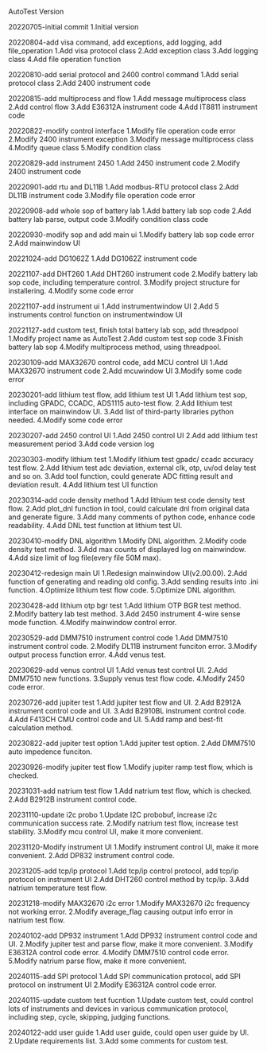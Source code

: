 AutoTest Version

20220705-initial commit
1.Initial version

20220804-add visa command, add exceptions, add logging, add file_operation
1.Add visa protocol class
2.Add exception class
3.Add logging class
4.Add file operation function

20220810-add serial protocol and 2400 control command
1.Add serial protocol class
2.Add 2400 instrument code

20220815-add multiprocess and flow
1.Add message multiprocess class
2.Add control flow 
3.Add E36312A instrument code
4.Add IT8811 instrument code

20220822-modify control interface
1.Modify file operation code error
2.Modify 2400 instrument exception
3.Modify message multiprocess class
4.Modify queue class
5.Modify condition class

20220829-add instrument 2450
1.Add 2450 instrument code
2.Modify 2400 instrument code

20220901-add rtu and DL11B
1.Add modbus-RTU protocol class
2.Add DL11B instrument code
3.Modify file operation code error

20220908-add whole sop of battery lab
1.Add battery lab sop code
2.Add battery lab parse, output code
3.Modify condition class code

20220930-modify sop and add main ui
1.Modify battery lab sop code error
2.Add mainwindow UI

20221024-add DG1062Z
1.Add DG1062Z instrument code

20221107-add DHT260
1.Add DHT260 instrument code
2.Modify battery lab sop code, including temperature control.
3.Modify project structure for installering.
4.Modify some code error

20221107-add instrument ui
1.Add instrumentwindow UI
2.Add 5 instruments control function on instrumentwindow UI

20221127-add custom test, finish total battery lab sop, add threadpool
1.Modify project name as AutoTest
2.Add custom test sop code
3.Finish battery lab sop
4.Modify multiprocess method, using threadpool.

20230109-add MAX32670 control code, add MCU control UI
1.Add MAX32670 instrument code
2.Add mcuwindow UI
3.Modify some code error

20230201-add lithium test flow, add lithium test UI
1.Add lithium test sop, including GPADC, CCADC, ADS1115 auto-test flow.
2.Add lithium test interface on mainwindow UI.
3.Add list of third-party libraries python needed.
4.Modify some code error

20230207-add 2450 control UI
1.Add 2450 control UI
2.Add add lithium test measurement period
3.Add code version log

20230303-modify lithium test
1.Modify lithium test gpadc/ ccadc accuracy test flow.
2.Add lithium test adc deviation, external clk, otp, uv/od delay test and so on.
3.Add tool function, could generate ADC fitting result and deviation result.
4.Add lithium test UI function

20230314-add code density method
1.Add lithium test code density test flow.
2.Add plot_dnl function in tool, could calculate dnl from original data and generate figure.
3.Add many comments of python code, enhance code readability.
4.Add DNL test function at lithium test UI.

20230410-modify DNL algorithm
1.Modify DNL algorithm.
2.Modify code density test method.
3.Add max counts of displayed log on mainwindow.
4.Add size limit of log file(every file 50M max).

20230412-redesign main UI
1.Redesign mainwindow UI(v2.00.00).
2.Add function of generating and reading old config.
3.Add sending results into .ini function.
4.Optimize lithium test flow code.
5.Optimize DNL algorithm.

20230428-add lithium otp bgr test
1.Add lithium OTP BGR test method.
2.Modify battery lab test method.
3.Add 2450 instrument 4-wire sense mode function.
4.Modify mainwindow control error.

20230529-add DMM7510 instrument control code
1.Add DMM7510 instrument control code.
2.Modify DL11B instrument funciton error.
3.Modify output process function error.
4.Add venus test.

20230629-add venus control UI
1.Add venus test control UI.
2.Add DMM7510 new functions.
3.Supply venus test flow code.
4.Modify 2450 code error.

20230726-add jupiter test
1.Add jupiter test flow and UI.
2.Add B2912A instrument control code and UI.
3.Add B2910BL instrument control code.
4.Add F413CH CMU control code and UI.
5.Add ramp and best-fit calculation method.

20230822-add jupiter test option
1.Add jupiter test option.
2.Add DMM7510 auto impedence funciton.

20230926-modify jupiter test flow
1.Modify jupiter ramp test flow, which is checked.

20231031-add natrium test flow
1.Add natrium test flow, which is checked.
2.Add B2912B instrument control code.

20231110-update i2c probo
1.Update I2C probobuf, increase i2c communication success rate.
2.Modify natrium test flow, increase test stability.
3.Modify mcu control UI, make it more convenient.

20231120-Modify instrument UI
1.Modify instrument control UI, make it more convenient.
2.Add DP832 instrument control code.

20231205-add tcp/ip protocol
1.Add tcp/ip control protocol, add tcp/ip protocol on instrument UI
2.Add DHT260 control method by tcp/ip.
3.Add natrium temperature test flow.

20231218-modify MAX32670 i2c error
1.Modify MAX32670 i2c frequency not working error.
2.Modify average_flag causing output info error in natrium test flow. 

20240102-add DP932 instrument
1.Add DP932 instrument control code and UI.
2.Modify jupiter test and parse flow, make it more convenient.
3.Modify E36312A control code error.
4.Modify DMM7510 control code error.
5.Modify natrium parse flow, make it more convenient.

20240115-add SPI protocol
1.Add SPI communication protocol, add SPI protocol on instrument UI
2.Modify E36312A control code error.

20240115-update custom test fucntion
1.Update custom test, could control lots of instruments and devices in various communication protocol, including step, cycle, skipping, judging functions.

20240122-add user guide
1.Add user guide, could open user guide by UI.
2.Update requirements list.
3.Add some comments for custom test.
